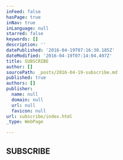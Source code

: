 ```yaml
---
inFeed: false
hasPage: true
inNav: true
inLanguage: null
starred: false
keywords: []
description: ''
datePublished: '2016-04-19T07:16:30.185Z'
dateModified: '2016-04-19T07:14:04.497Z'
title: SUBSCRIBE
author: []
sourcePath: _posts/2016-04-19-subscribe.md
published: true
authors: []
publisher:
  name: null
  domain: null
  url: null
  favicon: null
url: subscribe/index.html
_type: WebPage

---
```

## SUBSCRIBE